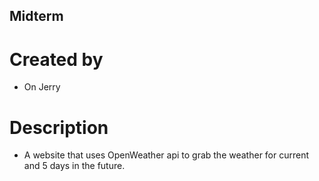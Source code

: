 ## Midterm

# Created by
+ On Jerry
# Description
+ A website that uses OpenWeather api to grab the weather for current and 5 days in the future.